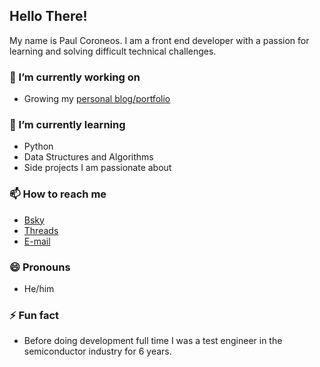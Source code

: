 ## Hello There!

My name is Paul Coroneos. I am a front end developer with a passion for learning and solving difficult technical challenges.

### 🔭 I’m currently working on 
  - Growing my [personal blog/portfolio](https://www.pcoroneos.com)
### 🌱 I’m currently learning
  - Python 
  - Data Structures and Algorithms
  - Side projects I am passionate about
### 📫 How to reach me
  - [Bsky](https://bsky.app/profile/pacman326.bsky.social)
  - [Threads](https://www.threads.net/@paulcoroneos)
  - [E-mail](mailto:paul.coroneos@icloud.com)
### 😄 Pronouns
  - He/him
### ⚡ Fun fact
  - Before doing development full time I was a test engineer in the semiconductor industry for 6 years.

